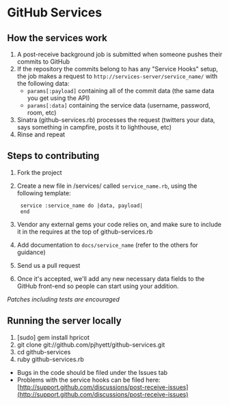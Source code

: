 GitHub Services
===============

How the services work
---------------------

1. A post-receive background job is submitted when someone pushes their commits to GitHub
2. If the repository the commits belong to has any "Service Hooks" setup, the job makes a request to `http://services-server/service_name/` with the following data:
    - `params[:payload]` containing all of the commit data (the same data you get using the API)
    - `params[:data]` containing the service data (username, password, room, etc)
3. Sinatra (github-services.rb) processes the request (twitters your data, says something in campfire, posts it to lighthouse, etc)
4. Rinse and repeat

Steps to contributing
---------------------

1. Fork the project
2. Create a new file in /services/ called `service_name.rb`, using the following template:

        service :service_name do |data, payload|
        end

3. Vendor any external gems your code relies on, and make sure to include it in the requires at the top of github-services.rb
4. Add documentation to `docs/service_name` (refer to the others for guidance)
5. Send us a pull request
6. Once it's accepted, we'll add any new necessary data fields to the GitHub front-end so people can start using your addition.

*Patches including tests are encouraged*

Running the server locally
--------------------------

1. [sudo] gem install hpricot
2. git clone git://github.com/pjhyett/github-services.git
3. cd github-services
4. ruby github-services.rb

* Bugs in the code should be filed under the Issues tab
* Problems with the service hooks can be filed here: [http://support.github.com/discussions/post-receive-issues](http://support.github.com/discussions/post-receive-issues)
